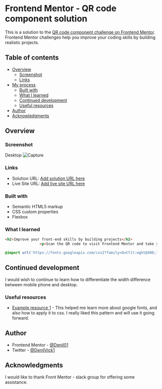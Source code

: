 # Frontend Mentor - QR code component solution

This is a solution to the [QR code component challenge on Frontend Mentor](https://www.frontendmentor.io/challenges/qr-code-component-iux_sIO_H). Frontend Mentor challenges help you improve your coding skills by building realistic projects.

## Table of contents

- [Overview](#overview)
  - [Screenshot](#screenshot)
  - [Links](#links)
- [My process](#my-process)
  - [Built with](#built-with)
  - [What I learned](#what-i-learned)
  - [Continued development](#continued-development)
  - [Useful resources](#useful-resources)
- [Author](#author)
- [Acknowledgments](#acknowledgments)

## Overview

### Screenshot
Desktop
![Capture](https://user-images.githubusercontent.com/120566642/212651148-7dda0328-b404-4d63-8cc6-3378c1a17fb1.PNG)


### Links

- Solution URL: [Add solution URL here](https://github.com/Denil01/QR-code-link)
- Live Site URL: [Add live site URL here](https://denil01.github.io/QR-code-link/)

### Built with

- Semantic HTML5 markup
- CSS custom properties
- Flexbox

### What I learned

```html
<h2>Improve your front-end skills by building projects</h2>
                <p>Scan the QR code to visit Frontend Mentor and take your coding skills to the next level</p>
```

```css
@import url('https://fonts.googleapis.com/css2?family=Outfit:wght@400;700&display=swap');
```

## Continued development

I would wish to continue to learn how to differentiate the width difference between mobile phone and desktop.

### Useful resources

- [Example resource 1](https://fonts.google.com/) - This helped me learn more about google fonts, and also how to apply it to css. I really liked this pattern and will use it going forward.

## Author

- Frontend Mentor - [@Denil01](https://www.frontendmentor.io/profile/Denil01)
- Twitter - [@DenilVick1](https://twitter.com/DenilVick1)

## Acknowledgments

I would like to thank Front Mentor - slack group for offering some assistance.
